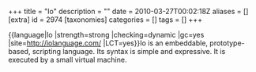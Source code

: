 +++
title = "Io"
description = ""
date = 2010-03-27T00:02:18Z
aliases = []
[extra]
id = 2974
[taxonomies]
categories = []
tags = []
+++

{{language|Io
|strength=strong
|checking=dynamic
|gc=yes
|site=http://iolanguage.com/
|LCT=yes}}Io is an embeddable, prototype-based, scripting language. Its syntax is simple and expressive. It is executed by a small virtual machine.
<br clear="all"/>
